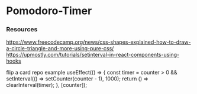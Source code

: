 # Pomodoro-Timer


### Resources
https://www.freecodecamp.org/news/css-shapes-explained-how-to-draw-a-circle-triangle-and-more-using-pure-css/
https://upmostly.com/tutorials/setinterval-in-react-components-using-hooks

flip a card repo example
  useEffect(() => {
    const timer =
      counter > 0 && setInterval(() => setCounter(counter - 1), 1000);
      return () => clearInterval(timer);
    }, [counter]);
